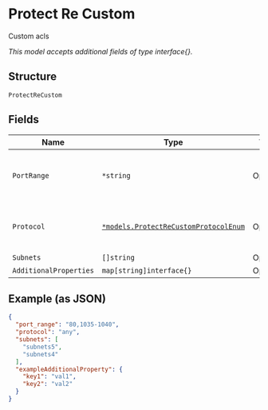 
# Protect Re Custom

Custom acls

*This model accepts additional fields of type interface{}.*

## Structure

`ProtectReCustom`

## Fields

| Name | Type | Tags | Description |
|  --- | --- | --- | --- |
| `PortRange` | `*string` | Optional | Matched dst port, "0" means any<br>**Default**: `"0"` |
| `Protocol` | [`*models.ProtectReCustomProtocolEnum`](../../doc/models/protect-re-custom-protocol-enum.md) | Optional | enum: `any`, `icmp`, `tcp`, `udp`<br>**Default**: `"any"` |
| `Subnets` | `[]string` | Optional | - |
| `AdditionalProperties` | `map[string]interface{}` | Optional | - |

## Example (as JSON)

```json
{
  "port_range": "80,1035-1040",
  "protocol": "any",
  "subnets": [
    "subnets5",
    "subnets4"
  ],
  "exampleAdditionalProperty": {
    "key1": "val1",
    "key2": "val2"
  }
}
```

